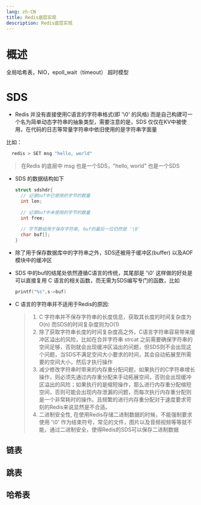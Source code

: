 ```yaml
---
lang: zh-CN
title: Redis底层实现
description: Redis底层实现
---
```


# 概述
全局哈希表，NIO，epoll_wait（timeout） 超时模型


# SDS 

+ Redis 并没有直接使用C语言的字符串格式(即 '\0' 的风格) 而是自己构建可一个名为简单动态字符串的抽象类型，需要注意的是，SDS 仅仅在KV中被使用，在代码的日志等常量字符串中依旧使用的是字符串字面量

比如：

```sh
  redis > SET msg "hello, world" 
```

>   在Redis 的底层中 msg 也是一个SDS，"hello, world" 也是一个SDS



  

+ SDS 的数据结构如下 

  ```c
  struct sdshdr{
    // 记录buf中已使用的字节的数量
    int len;
    
    // 记录buf中未使用的字节的数量
    int free;
    
    // 字节数组用于保存字符串, buf的最后一位仍然是 '\0'
    char buf[];
  }
  ```

+ 除了用于保存数据库中的字符串之外，SDS还被用于缓冲区(buffer) 以及AOF模块中的缓冲区

+ SDS 中的buf的结尾处依然遵循C语言的传统，其尾部是 '\0' 这样做的好处是可以直接复用 C 语言的相关函数，而无需为SDS编写专门的函数，比如

  ```c
  printf("%s",s->buf)
  ```

+ C 语言的字符串并不适用于Redis的原因:

  > 1. C 字符串并不保存字符串的长度信息，获取其长度的时间复杂度为O(n) 而SDS的时间复杂度则为O(1)
  > 2. 除了获取字符串长度的时间复杂度高之外，C语言字符串容易带来缓冲区溢出的风险，比如在合并字符串 strcat 之前需要确保字符串的空间足够，否则就会出现缓冲区溢出的问题，但SDS则不会出现这个问题，当SDS不满足空间大小要求的时间，其会自动拓展至所需要的空间大小，然后才执行操作
  > 3. 减少修改字符串时带来的内存重分配问题，如果执行的C字符串增长操作，则必须先通过内存重分配来手动拓展空间，否则会出现缓冲区溢出的风险；如果执行的是缩短操作，那么进行内存重分配缩短空间，否则可能会出现内存泄漏的问题，而每次执行内存重分配则是一个非常耗时的操作。且频繁的进行内存重分配对于速度要求苛刻的Redis来说显然是不合适。
  > 4. 二进制安全性, 在使用Redis存储二进制数据的时候，不能强制要求使用 '\0' 作为结束符号，常见的文件，图片以及音频视频等等就不能，通过二进制安全，使得Redis的SDS可以保存二进制数据



## 链表

## 跳表

## 哈希表

